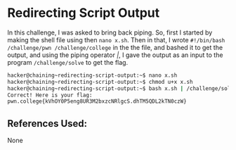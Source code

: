 # Redirecting Script Output
In this challenge, I was asked to bring back piping. So, first I started by making the shell file using then `nano x.sh`. Then in that, I wrote
				`#!/bin/bash
				 /challenge/pwn
				 /challenge/college`
in the the file, and bashed it to get the output, and using the piping operator *|*, I gave the output as an input to the program `/challenge/solve` to get the flag.
```bash
hacker@chaining~redirecting-script-output:~$ nano x.sh
hacker@chaining~redirecting-script-output:~$ chmod u+x x.sh
hacker@chaining~redirecting-script-output:~$ bash x.sh | /challenge/solve
Correct! Here is your flag:
pwn.college{kVhOY0P5eng8UR3M2bxzcNRlgcS.dhTM5QDL2kTN0czW}
```

## References Used:
None
